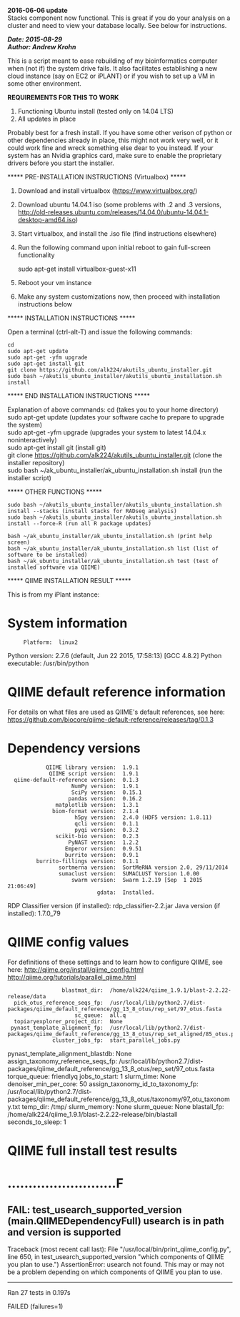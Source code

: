 **2016-06-06 update**  
Stacks component now functional. This is great if you do your analysis on a cluster and need to view your database locally. See below for instructions.  

***Date: 2015-08-29  
Author: Andrew Krohn***  

This is a script meant to ease rebuilding of my bioinformatics computer when (not if) the system drive fails.  It also facilitates establishing a new cloud instance (say on EC2 or iPLANT) or if you wish to set up a VM in some other environment.  

**REQUIREMENTS FOR THIS TO WORK**

1) Functioning Ubuntu install (tested only on 14.04 LTS)  
2) All updates in place  

Probably best for a fresh install.  If you have some other verison of python or other dependencies already in place, this might not work very well, or it could work fine and wreck something else dear to you instead.  If your system has an Nvidia graphics card, make sure to enable the proprietary drivers before you start the installer.  

***** PRE-INSTALLATION INSTRUCTIONS (Virtualbox) *****

1) Download and install virtualbox (https://www.virtualbox.org/)  
2) Download ubuntu 14.04.1 iso (some problems with .2 and .3 versions, http://old-releases.ubuntu.com/releases/14.04.0/ubuntu-14.04.1-desktop-amd64.iso)  
3) Start virtualbox, and install the .iso file (find instructions elsewhere)  
4) Run the following command upon initial reboot to gain full-screen functionality  

    sudo apt-get install virtualbox-guest-x11  

5) Reboot your vm instance  
6) Make any system customizations now, then proceed with installation instructions below  

***** INSTALLATION INSTRUCTIONS *****

Open a terminal (ctrl-alt-T) and issue the following commands:  

    cd  
    sudo apt-get update  
    sudo apt-get -yfm upgrade  
    sudo apt-get install git  
    git clone https://github.com/alk224/akutils_ubuntu_installer.git  
    sudo bash ~/akutils_ubuntu_installer/akutils_ubuntu_installation.sh install  

***** END INSTALLATION INSTRUCTIONS *****

Explanation of above commands:
cd (takes you to your home directory)
sudo apt-get update (updates your software cache to prepare to upgrade the system)  
sudo apt-get -yfm upgrade (upgrades your system to latest 14.04.x noninteractively)  
sudo apt-get install git (install git)  
git clone https://github.com/alk224/akutils_ubuntu_installer.git (clone the installer repository)  
sudo bash ~/ak_ubuntu_installer/ak_ubuntu_installation.sh install (run the installer script)  

***** OTHER FUNCTIONS *****

    sudo bash ~/akutils_ubuntu_installer/akutils_ubuntu_installation.sh install --stacks (install stacks for RADseq analysis)  
    sudo bash ~/akutils_ubuntu_installer/akutils_ubuntu_installation.sh install --force-R (run all R package updates)  

    bash ~/ak_ubuntu_installer/ak_ubuntu_installation.sh (print help screen)  
    bash ~/ak_ubuntu_installer/ak_ubuntu_installation.sh list (list of software to be installed)  
    bash ~/ak_ubuntu_installer/ak_ubuntu_installation.sh test (test of installed software via QIIME)  

***** QIIME INSTALLATION RESULT *****

This is from my iPlant instance:

System information
==================
         Platform:	linux2
   Python version:	2.7.6 (default, Jun 22 2015, 17:58:13)  [GCC 4.8.2]
Python executable:	/usr/bin/python

QIIME default reference information
===================================
For details on what files are used as QIIME's default references, see here:
 https://github.com/biocore/qiime-default-reference/releases/tag/0.1.3

Dependency versions
===================
                QIIME library version:	1.9.1
                 QIIME script version:	1.9.1
      qiime-default-reference version:	0.1.3
                        NumPy version:	1.9.1
                        SciPy version:	0.15.1
                       pandas version:	0.16.2
                   matplotlib version:	1.3.1
                  biom-format version:	2.1.4
                         h5py version:	2.4.0 (HDF5 version: 1.8.11)
                         qcli version:	0.1.1
                         pyqi version:	0.3.2
                   scikit-bio version:	0.2.3
                       PyNAST version:	1.2.2
                      Emperor version:	0.9.51
                      burrito version:	0.9.1
             burrito-fillings version:	0.1.1
                    sortmerna version:	SortMeRNA version 2.0, 29/11/2014
                    sumaclust version:	SUMACLUST Version 1.0.00
                        swarm version:	Swarm 1.2.19 [Sep  1 2015 21:06:49]
                                gdata:	Installed.
RDP Classifier version (if installed):	rdp_classifier-2.2.jar
          Java version (if installed):	1.7.0_79

QIIME config values
===================
For definitions of these settings and to learn how to configure QIIME, see here:
 http://qiime.org/install/qiime_config.html
 http://qiime.org/tutorials/parallel_qiime.html

                     blastmat_dir:	/home/alk224/qiime_1.9.1/blast-2.2.22-release/data
      pick_otus_reference_seqs_fp:	/usr/local/lib/python2.7/dist-packages/qiime_default_reference/gg_13_8_otus/rep_set/97_otus.fasta
                         sc_queue:	all.q
      topiaryexplorer_project_dir:	None
     pynast_template_alignment_fp:	/usr/local/lib/python2.7/dist-packages/qiime_default_reference/gg_13_8_otus/rep_set_aligned/85_otus.pynast.fasta
                  cluster_jobs_fp:	start_parallel_jobs.py
pynast_template_alignment_blastdb:	None
assign_taxonomy_reference_seqs_fp:	/usr/local/lib/python2.7/dist-packages/qiime_default_reference/gg_13_8_otus/rep_set/97_otus.fasta
                     torque_queue:	friendlyq
                    jobs_to_start:	1
                       slurm_time:	None
            denoiser_min_per_core:	50
assign_taxonomy_id_to_taxonomy_fp:	/usr/local/lib/python2.7/dist-packages/qiime_default_reference/gg_13_8_otus/taxonomy/97_otu_taxonomy.txt
                         temp_dir:	/tmp/
                     slurm_memory:	None
                      slurm_queue:	None
                      blastall_fp:	/home/alk224/qiime_1.9.1/blast-2.2.22-release/bin/blastall
                 seconds_to_sleep:	1

QIIME full install test results
===============================
..........................F
======================================================================
FAIL: test_usearch_supported_version (__main__.QIIMEDependencyFull)
usearch is in path and version is supported
----------------------------------------------------------------------
Traceback (most recent call last):
  File "/usr/local/bin/print_qiime_config.py", line 650, in test_usearch_supported_version
    "which components of QIIME you plan to use.")
AssertionError: usearch not found. This may or may not be a problem depending on which components of QIIME you plan to use.

----------------------------------------------------------------------
Ran 27 tests in 0.197s

FAILED (failures=1)

